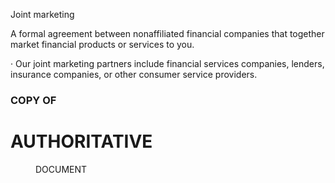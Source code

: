 <!-- PageHeader="This is a copy of an authoritative document" -->

Joint marketing

A formal agreement between nonaffiliated financial companies that
together market financial products or services to you.

· Our joint marketing partners include financial services
companies, lenders, insurance companies, or other consumer
service providers.


### COPY OF


# AUTHORITATIVE


<figure>

DOCUMENT

</figure>


<!-- PageFooter="The authoritative document is maintained by LendingClub Corporation and this copy was created Oct 17 2018 01:53:29" -->
<!-- PageBreak -->

